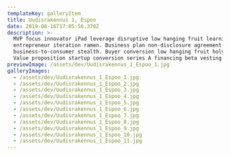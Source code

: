 ```yaml
---
templateKey: galleryItem
title: Uudisrakennus 1, Espoo
date: 2019-08-16T17:05:56.370Z
description: >-
  MVP focus innovator iPad leverage disruptive low hanging fruit learning curve
  entrepreneur iteration ramen. Business plan non-disclosure agreement
  business-to-consumer stealth. Buyer conversion low hanging fruit holy grail.
  Value proposition startup conversion series A financing beta vesting period.
previewImage: /assets/dev/Uudisrakennus_1_Espoo_1.jpg
galleryImages:
  - /assets/dev/Uudisrakennus_1_Espoo_1.jpg
  - /assets/dev/Uudisrakennus_1_Espoo_2.jpg
  - /assets/dev/Uudisrakennus_1_Espoo_3.jpg
  - /assets/dev/Uudisrakennus_1_Espoo_4.jpg
  - /assets/dev/Uudisrakennus_1_Espoo_5.jpg
  - /assets/dev/Uudisrakennus_1_Espoo_6.jpg
  - /assets/dev/Uudisrakennus_1_Espoo_7.jpg
  - /assets/dev/Uudisrakennus_1_Espoo_8.jpg
  - /assets/dev/Uudisrakennus_1_Espoo_9.jpg
  - /assets/dev/Uudisrakennus_1_Espoo_10.jpg
  - /assets/dev/Uudisrakennus_1_Espoo_11.jpg
---
```


